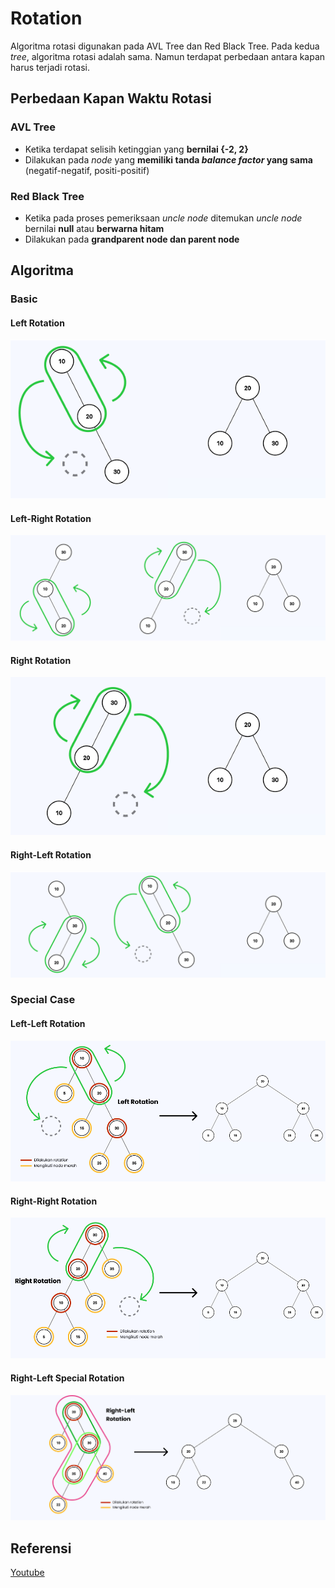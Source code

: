 # Rotation
Algoritma rotasi digunakan pada AVL Tree dan Red Black Tree. Pada kedua *tree*, algoritma rotasi adalah sama. Namun terdapat perbedaan antara kapan harus terjadi rotasi.

## Perbedaan Kapan Waktu Rotasi
### AVL Tree
- Ketika terdapat selisih ketinggian yang **bernilai {-2, 2}**
- Dilakukan pada *node* yang **memiliki tanda *balance factor* yang sama** (negatif-negatif, positi-positif) 
### Red Black Tree
- Ketika pada proses pemeriksaan *uncle node* ditemukan *uncle node* bernilai **null** atau **berwarna hitam**
- Dilakukan pada **grandparent node dan parent node**

## Algoritma
### Basic
#### Left Rotation
![Left Rotation](Left_Rotation.png)
#### Left-Right Rotation
![LR Rotation](LR.png)
#### Right Rotation
![Right Rotation](Right_Rotation.png)
#### Right-Left Rotation
![RL Rotation](RL.png)

### Special Case
#### Left-Left Rotation
![LL Special Rotation](LL_Special.png)
#### Right-Right Rotation
![RR Special Rotation](RR_Special.png)
#### Right-Left Special Rotation
![LR Special Rotation](RL_Special.png)

## Referensi
[Youtube](https://www.youtube.com/watch?v=jDM6_TnYIqE&t=1892s)
